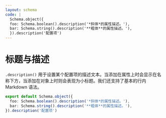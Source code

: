 ```yaml
---
layout: schema
code: |
  Schema.object({
  foo: Schema.boolean().description('*斜体*的属性描述。'),
  bar: Schema.string().description('**粗体**的属性描述。'),
  }).description('配置项')
---
```


# 标题与描述

`.description()` 用于设置某个配置项的描述文本。当添加在属性上时会显示在名称下方，当添加在对象上时则会表现为小标题。我们还支持了基本的行内 Markdown 语法。

```ts
export default Schema.object({
  foo: Schema.boolean().description('*斜体*的属性描述。'),
  bar: Schema.string().description('**粗体**的属性描述。'),
}).description('配置项')
```
